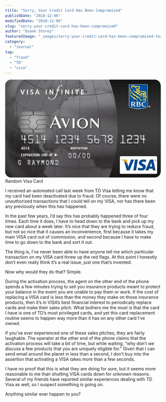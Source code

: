 ```yaml
---
title: "Sorry, Your Credit Card Has Been Compromised"
publishDate: "2010-12-06"
modifiedDate: "2010-12-06"
slug: "sorry-your-credit-card-has-been-compromised"
author: "Duane Storey"
featuredImage: "_images/sorry-your-credit-card-has-been-compromised-featured.jpg"
category:
  - "Journal"
tag:
  - "fraud"
  - "TD"
  - "visa"
---
```


[![](_images/sorry-your-credit-card-has-been-compromised-1.jpg "Visa Card")](http://www.migratorynerd.com/wordpress/wp-content/uploads/2010/12/RBC_Avion_Infinite.jpg)Random Visa Card



I received an automated call last week from TD Visa letting me know that my card had been deactivated due to fraud. Of course, there were no unauthorized transactions that I could tell on my VISA, nor has there been any previously when this has happened.

In the past few years, I’d say this has probably happened three of four times. Each time it does, I have to head down to the bank and pick up my new card about a week later. It’s nice that they are trying to reduce fraud, but not so nice that it causes an inconvenience, first because it takes my main VISA card out of commission, and second because I have to make time to go down to the bank and sort it out.

The thing is, I’ve never been able to have anyone tell me which particular transaction on my VISA card threw up the red flags. At this point I honestly don’t even really think it’s a real issue, just one that’s invented.

Now why would they do that? Simple.

During the activation process, the agent on the other end of the phone spends a few minutes trying to sell you insurance products meant to protect your balance in the event you are unable to pay them or work. If the cost of replacing a VISA card is less than the money they make on those insurance products, then it’s in VISA’s best financial interest to periodically replace cards and make their sales pitch. What bothers me the most is that the card I have is one of TD’s most privileged cards, and yet this card replacement routine seems to happen way more than it has on any other card I’ve owned.

If you’ve ever experienced one of these sales pitches, they are fairly laughable. The operator at the other end of the phone claims that the activation process will take a bit of time, but while waiting, “why don’t we discuss a few products that you are uniquely eligible for.” Given that I can send email around the planet in less than a second, I don’t buy into the assertion that activating a VISA takes more than a few seconds.

I have no proof that this is what they are doing for sure, but it seems more reasonable to me than shutting VISA cards down for unknown reasons. Several of my friends have reported similar experiences dealing with TD Visa as well, so I suspect something is going on.

Anything similar ever happen to you?